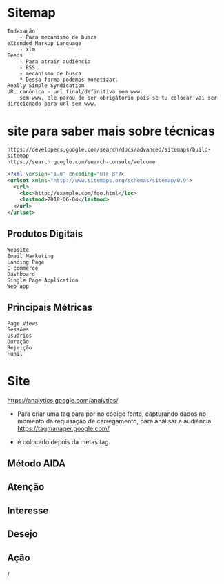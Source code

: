 # Sitemap
    Indexação
        - Para mecanismo de busca   
    eXtended Markup Language
        - xlm
    Feeds
        - Para atrair audiência
        - RSS
        - mecanismo de busca
        * Dessa forma podemos monetizar.
    Really Simple Syndication
    URL canônica - url final/definitiva sem www.
        sem www, ele parou de ser obrigátorio pois se tu colocar vai ser direcionado para url sem www.

# site para saber mais sobre técnicas 
    https://developers.google.com/search/docs/advanced/sitemaps/build-sitemap
    https://search.google.com/search-console/welcome


```xml (sitemap.xml)
<?xml version="1.0" encoding="UTF-8"?>
<urlset xmlns="http://www.sitemaps.org/schemas/sitemap/0.9">
  <url>
    <loc>http://example.com/foo.html</loc>
    <lastmod>2018-06-04</lastmod>
  </url>
</urlset>

```

## Produtos Digitais
    Website
    Email Marketing
    Landing Page
    E-commerce
    Dashboard
    Single Page Application
    Web app

## Principais Métricas
    Page Views
    Sessões
    Usuários
    Duração
    Rejeição
    Funil
# Site
https://analytics.google.com/analytics/

- Para criar uma tag para por no código fonte, capturando dados no momento da requisação de carregamento, para análisar a audiência.
https://tagmanager.google.com/
 * é colocado depois da metas tag.

## Método AIDA 
Atenção
---
Interesse
---
Desejo
---
Ação
---
\/

